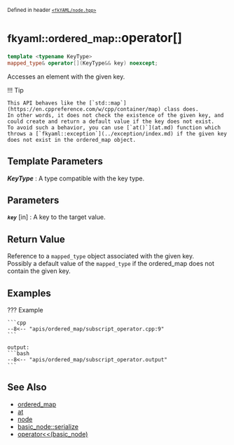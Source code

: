 <small>Defined in header [`<fkYAML/node.hpp>`](https://github.com/fktn-k/fkYAML/blob/develop/include/fkYAML/ordered_map.hpp)</small>

# <small>fkyaml::ordered_map::</small>operator[]

```cpp
template <typename KeyType>
mapped_type& operator[](KeyType&& key) noexcept;
```

Accesses an element with the given key.  

!!! Tip

    This API behaves like the [`std::map`](https://en.cppreference.com/w/cpp/container/map) class does.  
    In other words, it does not check the existence of the given key, and could create and return a default value if the key does not exist.  
    To avoid such a behavior, you can use [`at()`](at.md) function which throws a [`fkyaml::exception`](../exception/index.md) if the given key does not exist in the ordered_map object.

## **Template Parameters**

***KeyType***
:   A type compatible with the key type.

## **Parameters**

***`key`*** [in]
:   A key to the target value.

## **Return Value**

Reference to a `mapped_type` object associated with the given key.  
Possibly a default value of the `mapped_type` if the ordered_map does not contain the given key.  

## **Examples**

??? Example

    ```cpp
    --8<-- "apis/ordered_map/subscript_operator.cpp:9"
    ```

    output:
    ```bash
    --8<-- "apis/ordered_map/subscript_operator.output"
    ```

## **See Also**

* [ordered_map](index.md)
* [at](at.md)
* [node](../basic_node/node.md)
* [basic_node::serialize](../basic_node/serialize.md)
* [operator<<(basic_node)](../basic_node/insertion_operator.md)
